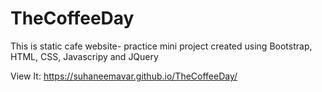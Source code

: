 # TheCoffeeDay
This is static cafe website- practice mini project created using Bootstrap, HTML, CSS, Javascripy and JQuery 

View It: https://suhaneemavar.github.io/TheCoffeeDay/

